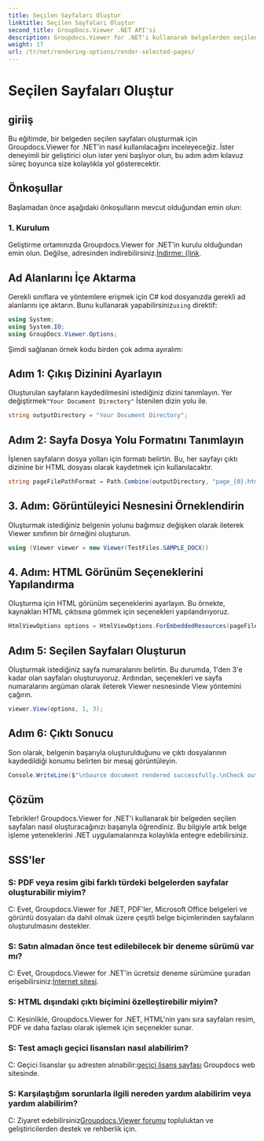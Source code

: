 ```yaml
---
title: Seçilen Sayfaları Oluştur
linktitle: Seçilen Sayfaları Oluştur
second_title: GroupDocs.Viewer .NET API'si
description: Groupdocs.Viewer for .NET'i kullanarak belgelerden seçilen sayfaları nasıl oluşturacağınızı öğrenin. Kod örnekleri içeren adım adım eğitim.
weight: 17
url: /tr/net/rendering-options/render-selected-pages/
---
```


# Seçilen Sayfaları Oluştur

## giriiş

Bu eğitimde, bir belgeden seçilen sayfaları oluşturmak için Groupdocs.Viewer for .NET'in nasıl kullanılacağını inceleyeceğiz. İster deneyimli bir geliştirici olun ister yeni başlıyor olun, bu adım adım kılavuz süreç boyunca size kolaylıkla yol gösterecektir.

## Önkoşullar

Başlamadan önce aşağıdaki önkoşulların mevcut olduğundan emin olun:

### 1. Kurulum

 Geliştirme ortamınızda Groupdocs.Viewer for .NET'in kurulu olduğundan emin olun. Değilse, adresinden indirebilirsiniz.[İndirme: {link](https://releases.groupdocs.com/viewer/net/).

## Ad Alanlarını İçe Aktarma

Gerekli sınıflara ve yöntemlere erişmek için C# kod dosyanızda gerekli ad alanlarını içe aktarın. Bunu kullanarak yapabilirsiniz`using` direktif:

```csharp
using System;
using System.IO;
using GroupDocs.Viewer.Options;
```

Şimdi sağlanan örnek kodu birden çok adıma ayıralım:

## Adım 1: Çıkış Dizinini Ayarlayın

 Oluşturulan sayfaların kaydedilmesini istediğiniz dizini tanımlayın. Yer değiştirmek`"Your Document Directory"` İstenilen dizin yolu ile.

```csharp
string outputDirectory = "Your Document Directory";
```

## Adım 2: Sayfa Dosya Yolu Formatını Tanımlayın

İşlenen sayfaların dosya yolları için formatı belirtin. Bu, her sayfayı çıktı dizinine bir HTML dosyası olarak kaydetmek için kullanılacaktır.

```csharp
string pageFilePathFormat = Path.Combine(outputDirectory, "page_{0}.html");
```

## 3. Adım: Görüntüleyici Nesnesini Örneklendirin

Oluşturmak istediğiniz belgenin yolunu bağımsız değişken olarak ileterek Viewer sınıfının bir örneğini oluşturun.

```csharp
using (Viewer viewer = new Viewer(TestFiles.SAMPLE_DOCX))
```

## 4. Adım: HTML Görünüm Seçeneklerini Yapılandırma

Oluşturma için HTML görünüm seçeneklerini ayarlayın. Bu örnekte, kaynakları HTML çıktısına gömmek için seçenekleri yapılandırıyoruz.

```csharp
HtmlViewOptions options = HtmlViewOptions.ForEmbeddedResources(pageFilePathFormat);
```

## Adım 5: Seçilen Sayfaları Oluşturun

Oluşturmak istediğiniz sayfa numaralarını belirtin. Bu durumda, 1'den 3'e kadar olan sayfaları oluşturuyoruz. Ardından, seçenekleri ve sayfa numaralarını argüman olarak ileterek Viewer nesnesinde View yöntemini çağırın.

```csharp
viewer.View(options, 1, 3);
```

## Adım 6: Çıktı Sonucu

Son olarak, belgenin başarıyla oluşturulduğunu ve çıktı dosyalarının kaydedildiği konumu belirten bir mesaj görüntüleyin.

```csharp
Console.WriteLine($"\nSource document rendered successfully.\nCheck output in {outputDirectory}.");
```

## Çözüm

Tebrikler! Groupdocs.Viewer for .NET'i kullanarak bir belgeden seçilen sayfaları nasıl oluşturacağınızı başarıyla öğrendiniz. Bu bilgiyle artık belge işleme yeteneklerini .NET uygulamalarınıza kolaylıkla entegre edebilirsiniz.

## SSS'ler

### S: PDF veya resim gibi farklı türdeki belgelerden sayfalar oluşturabilir miyim?

C: Evet, Groupdocs.Viewer for .NET, PDF'ler, Microsoft Office belgeleri ve görüntü dosyaları da dahil olmak üzere çeşitli belge biçimlerinden sayfaların oluşturulmasını destekler.

### S: Satın almadan önce test edilebilecek bir deneme sürümü var mı?

 C: Evet, Groupdocs.Viewer for .NET'in ücretsiz deneme sürümüne şuradan erişebilirsiniz:[İnternet sitesi](https://releases.groupdocs.com/).

### S: HTML dışındaki çıktı biçimini özelleştirebilir miyim?

C: Kesinlikle, Groupdocs.Viewer for .NET, HTML'nin yanı sıra sayfaları resim, PDF ve daha fazlası olarak işlemek için seçenekler sunar.

### S: Test amaçlı geçici lisansları nasıl alabilirim?

C: Geçici lisanslar şu adresten alınabilir:[geçici lisans sayfası](https://purchase.groupdocs.com/temporary-license/) Groupdocs web sitesinde.

### S: Karşılaştığım sorunlarla ilgili nereden yardım alabilirim veya yardım alabilirim?

 C: Ziyaret edebilirsiniz[Groupdocs.Viewer forumu](https://forum.groupdocs.com/c/viewer/9) topluluktan ve geliştiricilerden destek ve rehberlik için.